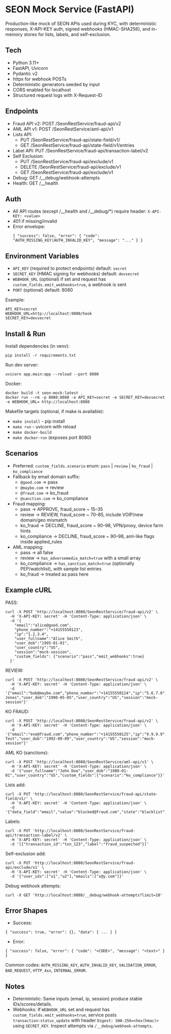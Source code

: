 # SEON Mock Service (FastAPI)

Production-like mock of SEON APIs used during KYC, with deterministic responses, X-API-KEY auth, signed webhooks (HMAC-SHA256), and in-memory stores for lists, labels, and self-exclusion.

## Tech

- Python 3.11+
- FastAPI, Uvicorn
- Pydantic v2
- httpx for webhook POSTs
- Deterministic generators seeded by input
- CORS enabled for localhost
- Structured request logs with X-Request-ID

## Endpoints

- Fraud API v2: POST /SeonRestService/fraud-api/v2
- AML API v1: POST /SeonRestService/aml-api/v1
- Lists API:
  - PUT /SeonRestService/fraud-api/state-field/v1/
  - GET /SeonRestService/fraud-api/state-field/v1/entries
- Label API: PUT /SeonRestService/fraud-api/transaction-label/v2
- Self Exclusion:
  - PUT /SeonRestService/fraud-api/exclude/v1
  - DELETE /SeonRestService/fraud-api/exclude/v1
  - GET /SeonRestService/fraud-api/exclude/v1
- Debug: GET /__debug/webhook-attempts
- Health: GET /__health

## Auth

- All API routes (except /__health and /__debug/*) require header: `X-API-KEY: <value>`
- 401 if missing/invalid
- Error envelope:
  ```
  { "success": false, "error": { "code": "AUTH_MISSING_KEY|AUTH_INVALID_KEY", "message": "..." } }
  ```

## Environment Variables

- `API_KEY` (required to protect endpoints) default: `secret`
- `SECRET_KEY` (HMAC signing for webhooks) default: `devsecret`
- `WEBHOOK_URL` (optional) if set and request has `custom_fields.emit_webhooks=true`, a webhook is sent
- `PORT` (optional) default: 8080

Example:
```
API_KEY=secret
WEBHOOK_URL=http://localhost:9000/hook
SECRET_KEY=devsecret
```

## Install & Run

Install dependencies (in venv):

```
pip install -r requirements.txt
```

Run dev server:

```
uvicorn app.main:app --reload --port 8080
```

Docker:

```
docker build -t seon-mock:latest .
docker run --rm -p 8080:8080 -e API_KEY=secret -e SECRET_KEY=devsecret -e WEBHOOK_URL= http://localhost:8080
```

Makefile targets (optional, if make is available):

- `make install` - pip install
- `make run` - uvicorn with reload
- `make docker-build`
- `make docker-run` (exposes port 8080)

## Scenarios

- Preferred: `custom_fields.scenario` enum: `pass` | `review` | `ko_fraud` | `ko_compliance`
- Fallback by email domain suffix:
  - `@good.com` → pass
  - `@maybe.com` → review
  - `@fraud.com` → ko_fraud
  - `@sanction.com` → ko_compliance
- Fraud mapping:
  - pass → APPROVE, fraud_score ~ 15–35
  - review → REVIEW, fraud_score ~ 70–85, include VOIP/new domain/geo mismatch
  - ko_fraud → DECLINE, fraud_score ~ 90–98, VPN/proxy, device farm hints
  - ko_compliance → DECLINE, fraud_score ~ 90–98, aml-like flags inside applied_rules
- AML mapping:
  - pass → all false
  - review → `has_adversemedia_match=true` with a small array
  - ko_compliance → `has_sanction_match=true` (optionally PEP/watchlist), with sample list entries
  - ko_fraud → treated as pass here

## Example cURL

PASS:
```
curl -X POST 'http://localhost:8080/SeonRestService/fraud-api/v2' \
  -H 'X-API-KEY: secret' -H 'Content-Type: application/json' \
  -d '{
    "email":"alice@good.com",
    "phone_number":"+14155550123",
    "ip":"1.2.3.4",
    "user_fullname":"Alice Smith",
    "user_dob":"1995-01-01",
    "user_country":"US",
    "session":"mock-session",
    "custom_fields": {"scenario":"pass","emit_webhooks":true}
  }'
```

REVIEW:
```
curl -X POST 'http://localhost:8080/SeonRestService/fraud-api/v2' \
  -H 'X-API-KEY: secret' -H 'Content-Type: application/json' \
  -d '{"email":"bob@maybe.com","phone_number":"+14155550124","ip":"5.6.7.8","user_fullname":"Bob Jones","user_dob":"1990-05-05","user_country":"US","session":"mock-session"}'
```

KO FRAUD:
```
curl -X POST 'http://localhost:8080/SeonRestService/fraud-api/v2' \
  -H 'X-API-KEY: secret' -H 'Content-Type: application/json' \
  -d '{"email":"eve@fraud.com","phone_number":"+14155550125","ip":"9.9.9.9","user_fullname":"Eve Test","user_dob":"1992-09-09","user_country":"US","session":"mock-session"}'
```

AML KO (sanctions):
```
curl -X POST 'http://localhost:8080/SeonRestService/aml-api/v1' \
  -H 'X-API-KEY: secret' -H 'Content-Type: application/json' \
  -d '{"user_fullname":"John Doe","user_dob":"1980-01-01","user_country":"US","custom_fields":{"scenario":"ko_compliance"}}'
```

Lists add:
```
curl -X PUT 'http://localhost:8080/SeonRestService/fraud-api/state-field/v1/' \
  -H 'X-API-KEY: secret' -H 'Content-Type: application/json' \
  -d '{"data_field":"email","value":"blocked@fraud.com","state":"blacklist","comment":"demo","expire_day":7}'
```

Labels:
```
curl -X PUT 'http://localhost:8080/SeonRestService/fraud-api/transaction-label/v2' \
  -H 'X-API-KEY: secret' -H 'Content-Type: application/json' \
  -d '[{"transaction_id":"txn_123","label":"fraud_suspected"}]'
```

Self-exclusion add:
```
curl -X PUT 'http://localhost:8080/SeonRestService/fraud-api/exclude/v1' \
  -H 'X-API-KEY: secret' -H 'Content-Type: application/json' \
  -d '{"user_ids":["u1","u2"],"emails":["x@y.com"]}'
```

Debug webhook attempts:
```
curl -X GET 'http://localhost:8080/__debug/webhook-attempts?limit=10'
```

## Error Shapes

- Success:
```
{ "success": true, "error": {}, "data": { ... } }
```

- Error:
```
{ "success": false, "error": { "code": "<CODE>", "message": "<text>" } }
```

Common codes: `AUTH_MISSING_KEY`, `AUTH_INVALID_KEY`, `VALIDATION_ERROR`, `BAD_REQUEST`, `HTTP_4xx`, `INTERNAL_ERROR`.

## Notes

- Deterministic: Same inputs (email, ip, session) produce stable IDs/scores/details.
- Webhooks: If `WEBHOOK_URL` set and request has `custom_fields.emit_webhooks=true`, service posts `transaction:status_update` with header `Digest: SHA-256=<hex(hmac)>` using `SECRET_KEY`. Inspect attempts via `/__debug/webhook-attempts`.
